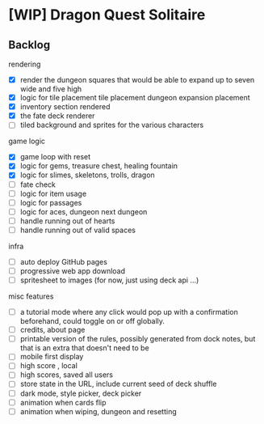 # [WIP] Dragon Quest Solitaire

## Backlog

rendering

- [x] render the dungeon squares that would be able to expand up to seven wide and five high
- [x] logic for tile placement tile placement dungeon expansion placement
- [x] inventory section rendered
- [x] the fate deck renderer
- [ ] tiled background and sprites for the various characters

game logic

- [x] game loop with reset
- [x] logic for gems, treasure chest, healing fountain
- [x] logic for slimes, skeletons, trolls, dragon
- [ ] fate check
- [ ] logic for item usage
- [ ] logic for passages
- [ ] logic for aces, dungeon next dungeon
- [ ] handle running out of hearts
- [ ] handle running out of valid spaces

infra

- [ ] auto deploy GitHub pages
- [ ] progressive web app download
- [ ] spritesheet to images (for now, just using deck api ...)

misc features

- [ ] a tutorial mode where any click would pop up with a confirmation beforehand, could toggle on or off globally.
- [ ] credits, about page
- [ ] printable version of the rules, possibly generated from dock notes, but that is an extra that doesn't need to be
- [ ] mobile first display
- [ ] high score , local
- [ ] high scores, saved all users
- [ ] store state in the URL, include current seed of deck shuffle
- [ ] dark mode, style picker, deck picker
- [ ] animation when cards flip
- [ ] animation when wiping, dungeon and resetting
